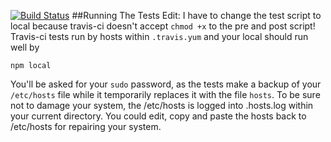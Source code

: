 [![Build Status](https://travis-ci.org/Student007/koa-sub-domain.svg)](https://travis-ci.org/Student007/koa-sub-domain)
##Running The Tests
Edit: I have to change the test script to local because travis-ci doesn't accept `chmod +x` to the pre and post script! Travis-ci tests run by hosts within `.travis.yum` and your local should run well by 

    npm local

You'll be asked for your `sudo` password, as the tests make a backup of your `/etc/hosts` file while it temporarily replaces it with the file `hosts`.
To be sure not to damage your system, the /etc/hosts is logged into .hosts.log within your current directory. You could edit, copy and paste the hosts back to /etc/hosts for repairing your system.
